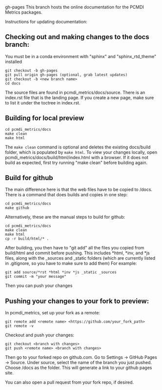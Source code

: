 gh-pages
This branch hosts the online documentation for the PCMDI Metrics packages.

Instructions for updating documentation:

Checking out and making changes to the docs branch:
---------------------------------------------------

You must be in a conda environment with "sphinx" and "sphinx_rtd_theme" installed
```
git checkout -b gh-pages
git pull origin gh-pages (optional, grab latest updates)
git checkout -b <new branch name>
cd docs
```
The source files are found in pcmdi_metrics/docs/source. There is an index.rst file that is the landing page. If you create a new page, make sure to list it under the toctree in index.rst.

Building for local preview
--------------------------
```
cd pcmdi_metrics/docs
make clean
make html
```
The `make clean` command is optional and deletes the existing docs/build folder, which is populated by `make html`.
To view your changes locally, open pcmdi_metrics/docs/build/html/index.html with a browser. If it does not build as expected, first try running "make clean" before building again.

Build for github
----------------
The main difference here is that the web files have to be copied to /docs. There is a command that does builds and copies in one step:
```
cd pcmdi_metrics/docs
make github
```
Alternatively, these are the manual steps to build for github:
```
cd pcmdi_metrics/docs
make clean
make html
cp -r build/html/* . 
```
After building, you then have to "git add" all the files you copied from build/html and commit before pushing. This includes \*html, \*inv, and \*js files, along with the _sources and _static folders (which are currently listed in .gitignore, so you have to make sure to add them)
For example:
```
git add source/*rst *html *inv *js _static _sources
git commit -m "your message"
```
Then you can push your changes

Pushing your changes to your fork to preview:
---------------------------------------------
In pcmdi_metrics, set up your fork as a remote:
```
git remote add <remote name> <https://github.com/your_fork_path>
git remote -v
```
Checkout and push your changes:
```
git checkout <branch with changes>
git push <remote name> <branch with changes>
```
Then go to your forked repo on github.com. Go to Settings -> GitHub Pages -> Source. Under source, select the name of the branch you just pushed. Choose /docs as the folder. This will generate a link to your github pages site.

You can also open a pull request from your fork repo, if desired.
